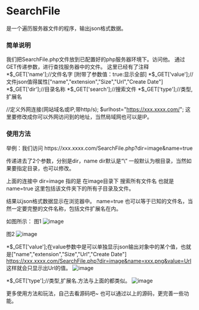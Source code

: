 # SearchFile
是一个遍历服务器文件的程序，输出json格式数据。
<h3>简单说明</h3>
我们把SearchFile.php文件放到已配置好的php服务器环境下。访问他。
通过GET传递参数，进行查找服务器中的文件。
这里已经有了注释
*$_GET['name'];//文件名字 [附带了参数值：true:显示全部]
*$_GET['value'];//文件json值得属性["name","extension","Size","Url","Create Date"]
*$_GET['dir'];//目录名称
*$_GET['search'];//搜索文件
*$_GET['type'];//类型,扩展名

//定义外网连接(网站域名或IP,带http/s);
$urlhost="https://xxx.xxxx.com/";   这里要修改成你可以外网访问到的地址，当然局域网也可以是IP。


<h3>使用方法</h3>
举例：我们访问 https://xxx.xxxx.com/SearchFile.php?dir=image&name=true

传递进去了2个参数，分别是dir，name
dir默认是“\” 一般默认为根目录，当然如果要指定目录，也可以修改。

上面的连接中 dir=image 指的是 在image目录下 搜索所有文件名  也就是 name=true   这里包括该文件夹下的所有子目录及文件。

结果以json格式数据显示在浏览器中。
name=true  也可以等于已知的文件名，当然一定要完整的文件名称，包括文件扩展名在内。

如图所示：
图1
![image](https://user-images.githubusercontent.com/66707076/163385403-b0990846-d1a1-480d-9883-99a8ba0d37d1.png)

图2
![image](https://user-images.githubusercontent.com/66707076/163385515-ea6f3407-be23-42ec-bc15-4616614410e2.png)

*$_GET['value'];在value参数中是可以单独显示json输出对象中的某个值，也就是["name","extension","Size","Url","Create Date"]
https://xxx.xxxx.com/SearchFile.php?dir=image&name=xxx.png&value=Url 
这样就会只显示出Url的值。
![image](https://user-images.githubusercontent.com/66707076/163386927-dfc34c0d-f7f1-4d56-9b87-1737aa7e54dc.png)

*$_GET['type'];//类型,扩展名.方法与上面的都类似。
![image](https://user-images.githubusercontent.com/66707076/163387353-f00275d4-05c2-4d2d-b3d5-b278df21d220.png)

更多使用方法和玩法，自己去看源码吧~
也可以通过以上的源码，更完善一些功能。



